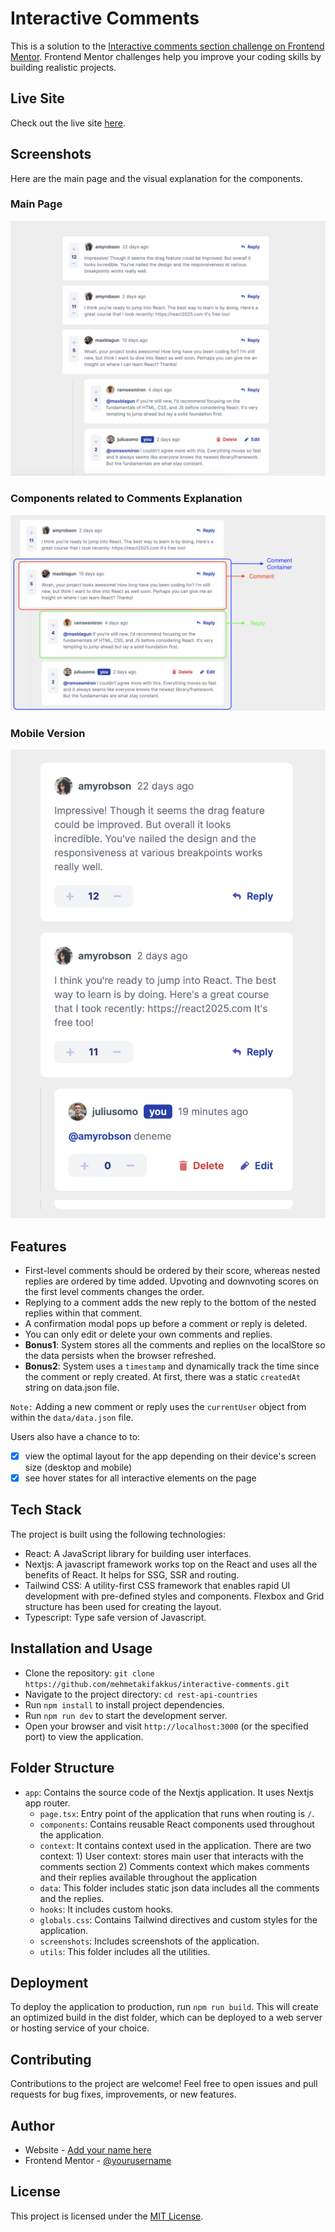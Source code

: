 # Interactive Comments 

This is a solution to the [Interactive comments section challenge on Frontend Mentor](https://www.frontendmentor.io/challenges/interactive-comments-section-iG1RugEG9). Frontend Mentor challenges help you improve your coding skills by building realistic projects. 

## Live Site

Check out the live site [here](https://interactive-comments-rho.vercel.app/).

## Screenshots

Here are the main page and the visual explanation for the components.
### Main Page
![Main page](screenshots/mainPage.png)
### Components related to Comments Explanation
![Components](screenshots/commentComponentsExplanation.png)

### Mobile Version
![Mobile](screenshots/mobileVersion.png)


## Features

- First-level comments should be ordered by their score, whereas nested replies are ordered by time added. Upvoting and downvoting scores on the first level comments changes the order.
- Replying to a comment adds the new reply to the bottom of the nested replies within that comment.
- A confirmation modal pops up before a comment or reply is deleted.
- You can only edit or delete your own comments and replies.
- **Bonus1**: System stores all the comments and replies on the localStore so the data persists when the browser refreshed.
- **Bonus2**: System uses a `timestamp` and dynamically track the time since the comment or reply created. At first, there was a static `createdAt` string on data.json file.

`Note:` Adding a new comment or reply uses the `currentUser` object from within the `data/data.json` file.

Users also have a chance to to:

- [x] view the optimal layout for the app depending on their device's screen size (desktop and mobile)
- [x] see hover states for all interactive elements on the page

## Tech Stack

The project is built using the following technologies:

- React: A JavaScript library for building user interfaces.
- Nextjs: A javascript framework works top on the React and uses all the benefits of React. It helps for SSG, SSR and routing.
- Tailwind CSS: A utility-first CSS framework that enables rapid UI development with pre-defined styles and components. Flexbox and Grid structure has been used for creating the layout.
- Typescript: Type safe version of Javascript.

## Installation and Usage

- Clone the repository: `git clone https://github.com/mehmetakifakkus/interactive-comments.git`
- Navigate to the project directory: `cd rest-api-countries`
- Run `npm install` to install project dependencies.
- Run `npm run dev` to start the development server.
- Open your browser and visit `http://localhost:3000` (or the specified port) to view the application.

## Folder Structure

- `app`: Contains the source code of the Nextjs application. It uses Nextjs app router.
  - `page.tsx`: Entry point of the application that runs when routing is `/`.
  - `components`: Contains reusable React components used throughout the application.
  - `context`: It contains context used in the application. There are two context: 1) User context: stores main user that interacts with the comments section 2) Comments context which makes comments and their replies available throughout the application
  - `data`: This folder includes static json data includes all the comments and the replies.
  - `hooks`: It includes custom hooks.
  - `globals.css`: Contains Tailwind directives and custom styles for the application.
  - `screenshots`: Includes screenshots of the application.
  - `utils`: This folder includes all the utilities.

## Deployment

To deploy the application to production, run `npm run build`. This will create an optimized build in the dist folder, which can be deployed to a web server or hosting service of your choice.

## Contributing

Contributions to the project are welcome! Feel free to open issues and pull requests for bug fixes, improvements, or new features.

## Author

- Website - [Add your name here](https://mehmetakifakkus.github.io)
- Frontend Mentor - [@yourusername](https://www.frontendmentor.io/profile/mehmetakifakkus)
## License

This project is licensed under the [MIT License](LICENSE).
